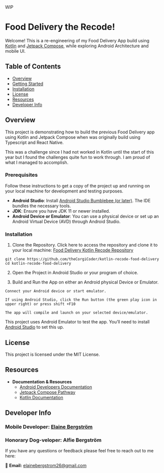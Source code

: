 WIP
# Food Delivery the Recode!

Welcome! This is a re-engineering of my Food Delivery App build using [Kotlin](https://kotlinlang.org) 
and [Jetpack Compose](https://developer.android.com/jetpack/compose), while exploring Android Architecture and mobile UI.

## Table of Contents

- [Overview](#overview)
- [Getting Started](#getting-started)
- [Installation](#installation)
- [License](#license)
- [Resources](#resources)
- [Developer Info](#developer-info)

## Overview

This project is demonstrating how to build the previous Food Delivery app using Kotlin and Jetpack Compose when was originally
build using Typescript and React Native. 

This was a challenge since I had not worked in Kotlin until the start of this year but I found the challenges quite fun to work through. I am
proud of what I managed to accomplish.


### Prerequisites

Follow these instructions to get a copy of the project up and running on your local machine for development and testing purposes.

- **Android Studio**: Install [Android Studio Bumblebee (or later)](https://developer.android.com/studio). The IDE bundles the necessary tools.
- **JDK**: Ensure you have JDK 11 or newer installed.
- **Android Device or Emulator**: You can use a physical device or set up an Android Virtual Device (AVD) through Android Studio.

### Installation

1. Clone the Repository. Click here to access the repository and clone it to your
   local machine: [Food Delivery Kotlin Recode Repository](https://github.com/theCorgiCoder/kotlin-recode-food-delivery)

```
git clone https://github.com/theCorgiCoder/kotlin-recode-food-delivery
cd kotlin-recode-food-delivery

```

2. Open the Project in Android Studio or your program of choice.

3. Build and Run the App on either an Android physical Device or Emulator.

```
Connect your Android device or start emulator.

If using Android Studio, click the Run button (the green play icon in upper right) or press shift +F10

The app will compile and launch on your selected device/emulator.
```

This project uses Android Emulator to test the app. You’ll need to install [Android Studio](https://developer.android.com/studio) to set this up.

## License
This project is licensed under the MIT License. 


## Resources

- **Documentation & Resources**
    - [Android Developers Documentation](https://developer.android.com/)
    - [Jetpack Compose Pathway](https://developer.android.com/jetpack/compose/tutorial)
    - [Kotlin Documentation](https://kotlinlang.org/docs/home.html)


## Developer Info

### Mobile Developer: [Elaine Bergström](https://se.linkedin.com/in/elaine-bergstrom)

### Honorary Dog-veloper: Alfie Bergström

If you have any questions or feedback please feel free to reach out to me here:

📧 **Email:** [elainebergstrom26@gmail.com](elainebergstrom26@gmail.com)